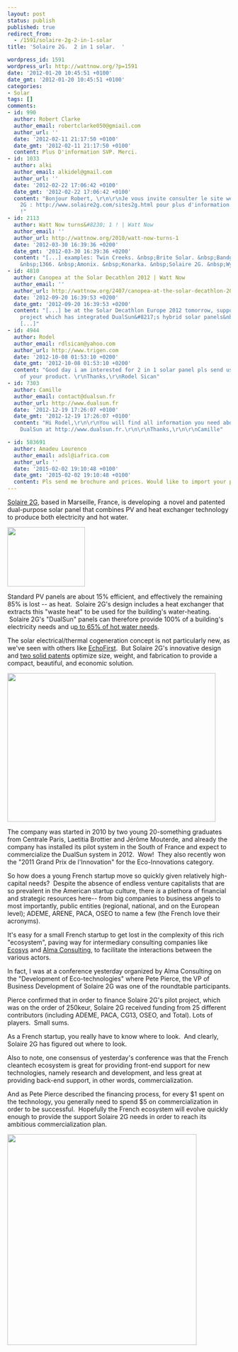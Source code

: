 ```yaml
---
layout: post
status: publish
published: true
redirect_from:
  - /1591/solaire-2g-2-in-1-solar
title: 'Solaire 2G.  2 in 1 solar.  '

wordpress_id: 1591
wordpress_url: http://wattnow.org/?p=1591
date: '2012-01-20 10:45:51 +0100'
date_gmt: '2012-01-20 10:45:51 +0100'
categories:
- Solar
tags: []
comments:
- id: 990
  author: Robert Clarke
  author_email: robertclarke050@gmiail.com
  author_url: ''
  date: '2012-02-11 21:17:50 +0100'
  date_gmt: '2012-02-11 21:17:50 +0100'
  content: Plus D'information SVP. Merci.
- id: 1033
  author: alki
  author_email: alkidel@gmail.com
  author_url: ''
  date: '2012-02-22 17:06:42 +0100'
  date_gmt: '2012-02-22 17:06:42 +0100'
  content: "Bonjour Robert, \r\n\r\nJe vous invite consulter le site web de Solaire
    2G : http://www.solaire2g.com/sites2g.html pour plus d'information. \r\n\r\nMerci
    !"
- id: 2113
  author: Watt Now turns&#8230; 1 ! | Watt Now
  author_email: ''
  author_url: http://wattnow.org/2010/watt-now-turns-1
  date: '2012-03-30 16:39:36 +0200'
  date_gmt: '2012-03-30 16:39:36 +0200'
  content: "[...] examples: Twin Creeks. &nbsp;Brite Solar. &nbsp;Bandgap Engineering.
    &nbsp;1366. &nbsp;Amonix. &nbsp;Konarka. &nbsp;Solaire 2G. &nbsp;Wysips. [...]"
- id: 4810
  author: Canopea at the Solar Decathlon 2012 | Watt Now
  author_email: ''
  author_url: http://wattnow.org/2407/canopea-at-the-solar-decathlon-2012
  date: '2012-09-20 16:39:53 +0200'
  date_gmt: '2012-09-20 16:39:53 +0200'
  content: "[...] be at the Solar Decathlon Europe 2012 tomorrow, supporting the Canopea
    project which has integrated DualSun&#8217;s hybrid solar panels&nbsp;onto their
    [...]"
- id: 4944
  author: Rodel
  author_email: rdlsican@yahoo.com
  author_url: http://www.trigen.com
  date: '2012-10-08 01:53:10 +0200'
  date_gmt: '2012-10-08 01:53:10 +0200'
  content: "Good day i am interested for 2 in 1 solar panel pls send us product brochure
    of your product. \r\nThanks,\r\nRodel Sican"
- id: 7303
  author: Camille
  author_email: contact@dualsun.fr
  author_url: http://www.dualsun.fr
  date: '2012-12-19 17:26:07 +0100'
  date_gmt: '2012-12-19 17:26:07 +0100'
  content: "Hi Rodel,\r\n\r\nYou will find all information you need about the product
    DualSun at http://www.dualsun.fr.\r\n\r\nThanks,\r\n\r\nCamille"

- id: 583691
  author: Amadeu Lourenco
  author_email: adsl@iafrica.com
  author_url: ''
  date: '2015-02-02 19:10:48 +0100'
  date_gmt: '2015-02-02 19:10:48 +0100'
  content: Pls send me brochure and prices. Would like to import your panels
---
```

<p><a href="http://www.solaire2g.com/sites2g.html">Solaire 2G</a>, based in Marseille, France, is developing &nbsp;a novel and patented dual-purpose solar panel that combines PV and heat exchanger technology to produce both electricity and hot water.</p>
<p><a href="http://www.solaire2g.com/sites2g.html"><img class="alignnone size-full wp-image-1593" title="Solaire2g - logo" src="{{ 'assets/from-wordpress/uploads/2012/01/Solaire2g-logo.jpg' | relative_url }}" alt="" width="175" height="134" /></a></p>
<p>Standard PV panels are about 15% efficient, and effectively the remaining 85% is lost -- as heat. &nbsp;Solaire 2G's design includes a heat exchanger that extracts this "waste heat" to be used for the building's water-heating. &nbsp;Solaire 2G's "DualSun" panels can therefore provide 100% of a building's electricity needs and u<a href="http://www.les-ecos-de-capenergies.fr/wp-content/uploads/2011/07/Solar2G-Plaquette1.pdf">p to 65% of hot water needs</a>.</p>
<p>The solar electrical/thermal cogeneration concept is not particularly new, as we've seen with others like <a title="EchoFirst Inc.  Solar energy is good.  Echo makes it even better." href="http://wattnow.org/611/echofirst-inc-solar-energy-is-good-echo-makes-it-even-better">EchoFirst</a>. &nbsp;But Solaire 2G's innovative design and <a href="http://www.innovation-paris.com/pdf/finalistes/Solaire2G.pdf">two solid patents</a> optimize size, weight, and fabrication to provide a compact, beautiful, and economic solution.</p>
<p><a href="http://www.innovation-paris.com/pdf/finalistes/Solaire2G.pdf"><img class="size-full wp-image-1595 " title="solaire2g-roof" src="{{ 'assets/from-wordpress/uploads/2012/01/solaire2g-roof.png' | relative_url }}" alt="" width="470" height="335" /></a></p>
<p>The company was started in 2010 by two young 20-something graduates from Centrale Paris, Laetitia Brottier and Jér&ocirc;me Mouterde, and already the company has installed its pilot system in the South of France and expect to commercialize the DualSun system in 2012. &nbsp;Wow! &nbsp;They also recently won the "2011 Grand Prix de l'Innovation" for the Eco-Innovations category.</p>
<p>So how does a young French startup move so quickly given relatively high-capital needs? &nbsp;Despite the absence of endless venture capitalists that are so prevalent in the American startup culture, there <em>is</em> a plethora of financial and strategic resources here-- from big companies to business angels to most importantly, public entities (regional, national, and on the European level); ADEME, ARENE, PACA, OSEO to name a few (the French love their acronyms).</p>
<p>It's easy for a small French startup to get lost in the complexity of this rich "ecosystem", paving way for intermediary consulting companies like <a href="http://www.ecosysgroup.com/">Ecosys</a>&nbsp;and <a href="http://www.almacg.fr/">Alma Consulting</a>, to facilitate the interactions between the various actors.</p>
<p>In fact, I was at a conference yesterday organized by Alma Consulting on the "Development of Eco-technologies" where Pete Pierce, the VP of Business Development of Solaire 2G was one of the roundtable participants.</p>
<p>Pierce confirmed that in order to finance Solaire 2G's pilot project, which was on the order of 250keur, Solaire 2G received funding from 25 different contributors (including ADEME, PACA, CG13, OSEO, and Total). Lots of players. &nbsp;Small sums.</p>
<p>As a French startup, you really have to know where to look. &nbsp;And clearly, Solaire 2G has figured out where to look.</p>
<p>Also to note, one consensus of yesterday's conference was that the French cleantech ecosystem is great for providing front-end support for new technologies, namely research and development, and less great at providing back-end support, in other words, commercialization.</p>
<p>And as Pete Pierce described the financing process, for every $1 spent on the technology, you generally need to spend $5 on commercialization in order to be successful. &nbsp;Hopefully the French ecosystem will evolve quickly enough to provide the support Solaire 2G needs in order to reach its ambitious commercialization plan.</p>
<p><a href="http://www.innovation-paris.com/pdf/finalistes/Solaire2G.pdf"><img class="size-full wp-image-1597 " title="solaire2g-team" src="{{ 'assets/from-wordpress/uploads/2012/01/solaire2g-team.png' | relative_url }}" alt="" width="427" height="475" /></a></p>
<p>&nbsp;</p>
<p></p>
